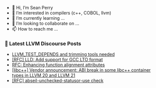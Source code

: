 - 👋 Hi, I’m Sean Perry
- 👀 I’m interested in compilers (c++, COBOL, llvm)
- 🌱 I’m currently learning ...
- 💞️ I’m looking to collaborate on ...
- 📫 How to reach me ...

<!---
s66perry/s66perry is a ✨ special ✨ repository because its `README.md` (this file) appears on your GitHub profile.
You can click the Preview link to take a look at your changes.
--->
### 📕 Latest LLVM Discourse Posts

<!-- DISCOURSE-LLVM:START -->
- [LLVM_TEST_DEPENDS and trimming tools needed](https://discourse.llvm.org/t/llvm-test-depends-and-trimming-tools-needed/88017#post_9)
- [[RFC] LLD: Add support for GCC LTO format](https://discourse.llvm.org/t/rfc-lld-add-support-for-gcc-lto-format/87172?page=2#post_21)
- [RFC: Enhancing function alignment attributes](https://discourse.llvm.org/t/rfc-enhancing-function-alignment-attributes/88019#post_4)
- [[libc++] Vendor announcement: ABI break in some libc++ container types in LLVM 20 and LLVM 21](https://discourse.llvm.org/t/libc-vendor-announcement-abi-break-in-some-libc-container-types-in-llvm-20-and-llvm-21/88025#post_1)
- [[RFC] abseil-unchecked-statusor-use check](https://discourse.llvm.org/t/rfc-abseil-unchecked-statusor-use-check/87998#post_2)
<!-- DISCOURSE-LLVM:END -->
